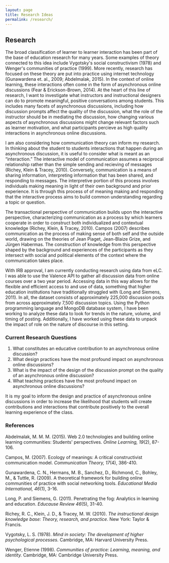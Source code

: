 ```yaml
---
layout: page
title: Research Ideas
permalink: /research/
---
```


## Research

The broad classification of learner to learner interaction has been part of the base of education research for many years. Some examples of theory connected to this idea include Vygotsky's social constructivism (1978) and Wenger's communities of practice (1999). More recently, research has focused on these theory are put into practice using internet technology (Gunawardena et. al., 2009; Abdelmalak, 2015). In the context of online learning, these interactions often come in the form of asynchronous online discussions (Fear & Erickson-Brown, 2014). At the heart of this line of research, I want to investigate what instructors and instructional designers can do to promote meaningful, positive conversations among students. This includes many facets of asynchronous discussions, including how discussion prompts affect the quality of the discussion, what the role of the instructor should be in mediating the discussion, how changing various aspects of asynchronous discussions might change relevant factors such as learner motivation, and what participants percieve as high quality interactions in asynchronous online discussions.

I am also considering how communication theory can inform my research. In thinking about the student to students interactions that happen during an asynchronous discussion, it is useful to consider what is meant as an “interaction.” The interactive model of communication assumes a reciprocal relationship rather than the simple sending and recieving of messages (Richey, Klein & Tracey, 2010). Conversely, communication is a means of sharing information, interpreting information that has been shared, and responding to messages. The interpretive portion of this process involves individuals making meaning in light of their own background and prior experience. It is through this process of of meaning making and responding that the interactive process aims to build common understanding regarding a topic or question.

The transactional perspective of communication builds upon the interactive perspective, characterizing communication as a process by which learners cooperate in order to construct both individualized and contextual knowledge (Richey, Klein, & Tracey, 2010). Campos (2007) describes communication as the process of making sense of both self and the outside world, drawing on the theories of Jean Piaget, Jean-Blaize Grize, and Jürgen Habermas. The construction of knowledge from this perspective shaped by the background and experiences of the participants as they intersect with social and political elements of the context where the communication takes place.

With IRB approval, I am currently conducting research using data from eLC. I was able to use the Valence API to gather all discussion data from online courses over a two year period. Accessing data in this way allows for the flexible and efficient access to and use of data, something that higher education institutions have traditionally struggled with (Long and Siemens, 2011). In all, the dataset consists of approximately 225,000 discussion posts from across approximately 7,500 discussion topics. Using the Python programming language and MongoDB database system, I have been working to analyze these data to look for trends in the nature, volume, and timing of posting. Additionally, I have worked using these data to unpack the impact of role on the nature of discourse in this setting. 

### Current Research Questions

1. What constitutes an educative contribution to an asynchronous online discussion?
2. What design practices have the most profound impact on asynchronous online discussions?
3. What is the impact of the design of the discussion prompt on the quality of an asynchronous online discussion?
4. What teaching practices have the most profound impact on asynchronous online discussions?

It is my goal to inform the design and practice of asynchronous online discussions in order to increase the likelihood that students will create contributions and interactions that contribute positively to the overall learning experience of the class.

### References

Abdelmalak, M. M. M. (2015). Web 2.0 technologies and building online learning communities: Students' perspectives. *Online Learning, 19*(2), 87-106.

Campos, M. (2007). Ecology of meanings: A critical constructivist communication model. *Communication Theory, 17*(4), 386-410.

Gunawardena, C. N., Hermans, M. B., Sanchez, D., Richmond, C., Bohley, M., & Tuttle, R. (2009). A theoretical framework for building online communities of practice with social networking tools. *Educational Media International, 46*(1), 3-16.

Long, P. and Siemens, G. (2011). Penetrating the fog: Analytics in learning and education. *Educause Review 46*(5), 31-40.

Richey, R. C., Klein, J. D., & Tracey, M. W. (2010). *The instructional design knowledge base: Theory, research, and practice*. New York: Taylor & Francis.

Vygotsky, L. S. (1978). *Mind in society: The development of higher psychological processes.* Cambridge, MA: Harvard University Press.

Wenger, Etienne (1998). *Communities of practice: Learning, meaning, and identity.* Cambridge, MA: Cambridge University Press.
